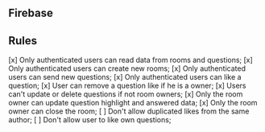 ## Firebase

## Rules

[x] Only authenticated users can read data from rooms and questions;
[x] Only authenticated users can create new rooms;
[x] Only authenticated users can send new questions;
[x] Only authenticated users can like a question;
[x] User can remove a question like if he is a owner;
[x] Users can't update or delete questions if not room owners;
[x] Only the room owner can update question highlight and answered data;
[x] Only the room owner can close the room;
[ ] Don't allow duplicated likes from the same author;
[ ] Don't allow user to like own questions;